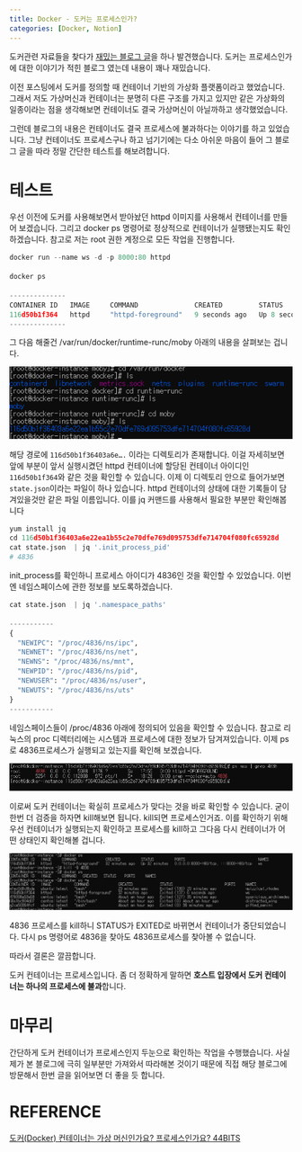 ```yaml
---
title: Docker - 도커는 프로세스인가?
categories: [Docker, Notion]
---
```


도커관련 자료들을 찾다가 [재밌는 블로그 글](https://www.44bits.io/ko/post/is-docker-container-a-virtual-machine-or-a-process)을 하나 발견했습니다. 도커는 프로세스인가에 대한 이야기가 적힌 블로그 였는데 내용이 꽤나 재밌습니다.

이전 포스팅에서 도커를 정의할 때 컨테이너 기반의 가상화 플랫폼이라고 했었습니다. 그래서 저도 가상머신과 컨테이너는 분명히 다른 구조를 가지고 있지만 같은 가상화의 일종이라는 점을 생각해보면 컨테이너도 결국 가상머신이 아닐까하고 생각했었습니다.

그런데 블로그의 내용은 컨테이너도 결국 프로세스에 불과하다는 이야기를 하고 있었습니다. 그냥 컨테이너도 프로세스구나 하고 넘기기에는 다소 아쉬운 마음이 들어 그 블로그 글을 따라 정말 간단한 테스트를 해보려합니다.

# 테스트

우선 이전에 도커를 사용해보면서 받아놨던 httpd 이미지를 사용해서 컨테이너를 만들어 보겠습니다. 그리고 docker ps 명령어로 정상적으로 컨테이너가 실행됐는지도 확인하겠습니다. 참고로 저는 root 권한 계정으로 모든 작업을 진행합니다.

```python
docker run --name ws -d -p 8000:80 httpd

docker ps

--------------
CONTAINER ID   IMAGE     COMMAND              CREATED         STATUS         PORTS                                   NAMES
116d50b1f364   httpd     "httpd-foreground"   9 seconds ago   Up 8 seconds   0.0.0.0:8000->80/tcp, :::8000->80/tcp   ws
--------------
```

그 다음 해줄건 /var/run/docker/runtime-runc/moby 아래의 내용을 살펴보는 겁니다.

![is-docker-process-0](/images/is-docker-process-0.png)

해당 경로에 `116d50b1f36403a6e….` 이라는 디렉토리가 존재합니다. 이걸 자세히보면 앞에 부분이 앞서 실행시켰던 httpd 컨테이너에 할당된 컨테이너 아이디인 `116d50b1f364`와 같은 것을 확인할 수 있습니다. 이제 이 디렉토리 안으로 들어가보면 `state.json`이라는 파일이 하나 있습니다. httpd 컨테이너의 상태에 대한 기록들이 담겨있을것만 같은 파일 이름입니다. 이를 jq 커맨드를 사용해서 필요한 부분만 확인해봅니다

```python
yum install jq
cd 116d50b1f36403a6e22ea1b55c2e70dfe769d095753dfe714704f080fc65928d
cat state.json  | jq '.init_process_pid'
# 4836
```

init_process를 확인하니 프로세스 아이디가 4836인 것을 확인할 수 있었습니다. 이번엔 네임스페이스에 관한 정보를 보도록하겠습니다.

```python
cat state.json  | jq '.namespace_paths'

-----------
{
  "NEWIPC": "/proc/4836/ns/ipc",
  "NEWNET": "/proc/4836/ns/net",
  "NEWNS": "/proc/4836/ns/mnt",
  "NEWPID": "/proc/4836/ns/pid",
  "NEWUSER": "/proc/4836/ns/user",
  "NEWUTS": "/proc/4836/ns/uts"
}
-----------
```

네임스페이스들이 /proc/4836 아래에 정의되어 있음을 확인할 수 있습니다. 참고로 리눅스의 proc 디렉터리에는 시스템과 프로세스에 대한 정보가 담겨져있습니다. 이제 ps로 4836프로세스가 실행되고 있는지를 확인해 보겠습니다.

![is-docker-process-1](/images/is-docker-process-1.png)

이로써 도커 컨테이너는 확실히 프로세스가 맞다는 것을 바로 확인할 수 있습니다. 굳이 한번 더 검증을 하자면 kill해보면 됩니다. kill되면 프로세스인거죠. 이를 확인하기 위해 우선 컨테이너가 실행되는지 확인하고 프로세스를 kill하고 그다음 다시 컨테이너가 어떤 상태인지 확인해볼 겁니다.

![is-docker-process-2](/images/is-docker-process-2.png)

4836 프로세스를 kill하니 STATUS가 EXITED로 바뀌면서 컨테이너가 중단되었습니다. 다시 ps 명령어로 4836을 찾아도 4836프로세스를 찾아볼 수 없습니다.

따라서 결론은 깔끔합니다.

도커 컨테이너는 프로세스입니다. 좀 더 정확하게 말하면 **호스트 입장에서 도커 컨테이너는 하나의 프로세스에 불과**합니다.

# 마무리

간단하게 도커 컨테이너가 프로세스인지 두눈으로 확인하는 작업을 수행했습니다. 사실 제가 본 블로그에 극히 일부분만 가져와서 따라해본 것이기 때문에 직접 해당 블로그에 방문해서 한번 글을 읽어보면 더 좋을 듯 합니다.

# REFERENCE

[도커(Docker) 컨테이너는 가상 머신인가요? 프로세스인가요? 44BITS](https://www.44bits.io/ko/post/is-docker-container-a-virtual-machine-or-a-process)
